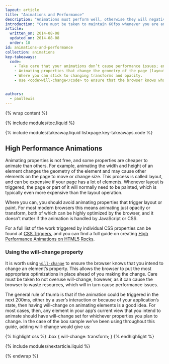 ```yaml
---
layout: article
title: "Animations and Performance"
description: "Animations must perform well, otherwise they will negatively impact the user experience."
introduction: "Care must be taken to maintain 60fps whenever you are animating, because any stutters or stalls will be noticeable to your users and negatively impact their experiences."
article:
  written_on: 2014-08-08
  updated_on: 2014-08-08
  order: 10
id: animations-and-performance
collection: animations
key-takeaways:
  code:
    - Take care that your animations don’t cause performance issues; ensure you know the impact of animating a given CSS property.
    - Animating properties that change the geometry of the page (layout)or cause painting are particularly expensive.
    - Where you can stick to changing transforms and opacity.
    - Use <code>will-change</code> to ensure that the browser knows what you plan to animate.


authors:
  - paullewis
---
```

{% wrap content %}

{% include modules/toc.liquid %}

{% include modules/takeaway.liquid list=page.key-takeaways.code %}

## High Performance Animations

 Animating properties is not free, and some properties are cheaper to animate than others. For example, animating the width and height of an element changes the geometry of the element and may cause other elements on the page to move or change size. This process is called layout, and can be expensive if your page has a lot of elements. Whenever layout is triggered, the page or part of it will normally need to be painted, which is typically even more expensive than the layout operation.

Where you can, you should avoid animating properties that trigger layout or paint. For most modern browsers this means animating just opacity or transform, both of which can be highly optimized by the browser, and it doesn’t matter if the animation is handled by JavaScript or CSS.

For a full list of the work triggered by individual CSS properties can be found at [CSS Triggers](http://csstriggers.com), and you can find a full guide on creating [High Performance Animations on HTML5 Rocks](http://www.html5rocks.com/en/tutorials/speed/high-performance-animations/).

### Using the will-change property

It is worth using [`will-change`](http://dev.w3.org/csswg/css-will-change/) to ensure the browser knows that you intend to change an element’s property. This allows the browser to put the most appropriate optimizations in place ahead of you making the change. Care must be taken to not overuse will-change, however, as it can cause the browser to waste resources, which will in turn cause performance issues.

The general rule of thumb is that if the animation could be triggered in the next 200ms, either by a user’s interaction or because of your application’s state, then having will-change on animating elements is a good idea. For most cases, then, any element in your app’s current view that you intend to animate should have will-change set for whichever properties you plan to change. In the case of the box sample we’ve been using throughout this guide, adding will-change would give us:

{% highlight css %}
.box {
  will-change: transform;
}
{% endhighlight %}

{% include modules/nextarticle.liquid %}

{% endwrap %}
